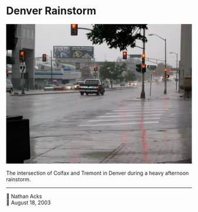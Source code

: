 # Denver Rainstorm

![A rainstorm pounds a city street](assets/5568a3cd8309ed89c6b7c1ff77c4bced.webp)

The intersection of Colfax and Tremont in Denver during a heavy afternoon rainstorm.

- - - -

<span aria-hidden="true">👤</span> Nathan Acks  
<span aria-hidden="true">📅</span> August 18, 2003
